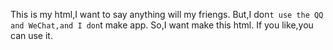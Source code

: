 This is my html,I want to say anything will my friengs.
But,I don`t use the QQ and WeChat,and I don`t make app.
So,I want make this html.
If you like,you can use it.
